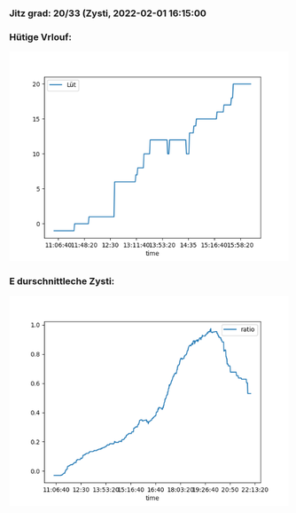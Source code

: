 ### Jitz grad: 20/33 (Zysti, 2022-02-01 16:15:00

### Hütige Vrlouf:
![Graph](Today.png)

### E durschnittleche Zysti:
![Graph](Zysti.png)